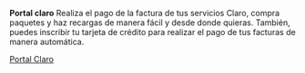 **Portal claro**
Realiza el pago de la factura de tus servicios Claro, compra paquetes y haz recargas de manera fácil y desde donde quieras. También, puedes inscribir tu tarjeta de crédito para realizar el pago de tus facturas de manera automática.

[Portal Claro](https://portalpagos.claro.com.co/index.php?view=vistas/personal/claro/newclaro/inicio.php&id_objeto=#no-back-button)